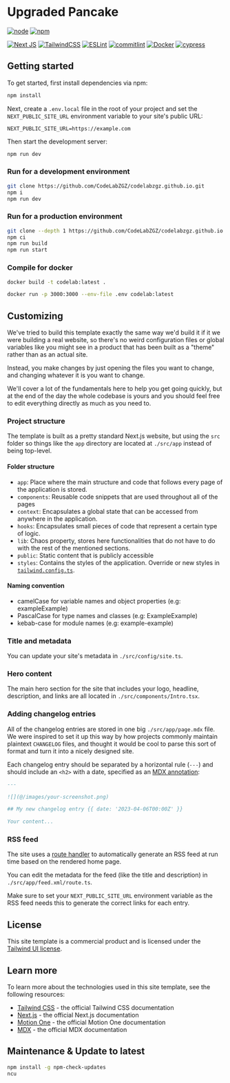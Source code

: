 # Upgraded Pancake

[![node](https://img.shields.io/badge/node-20.x-blue)](https://nodejs.org/en/download)
[![npm](https://img.shields.io/badge/npm-10.x-blue)](https://www.npmjs.com/)

[![Next JS](https://img.shields.io/badge/Next-black?style=for-the-badge&logo=next.js&logoColor=white)](https://nextjs.org/)
[![TailwindCSS](https://img.shields.io/badge/tailwindcss-%2338B2AC.svg?style=for-the-badge&logo=tailwind-css&logoColor=white)](https://tailwindcss.com/)
[![ESLint](https://img.shields.io/badge/ESLint-4B3263?style=for-the-badge&logo=eslint&logoColor=white)](https://eslint.org/)
[![commitlint](https://img.shields.io/badge/commitlint-000?logo=commitlint&logoColor=fff&style=for-the-badge)](https://commitlint.js.org)
[![Docker](https://img.shields.io/badge/docker-%230db7ed.svg?style=for-the-badge&logo=docker&logoColor=white)](https://www.docker.com/)
[![cypress](https://img.shields.io/badge/-cypress-%23E5E5E5?style=for-the-badge&logo=cypress&logoColor=058a5e)](https://www.cypress.io/)

## Getting started

To get started, first install dependencies via npm:

```bash
npm install
```

Next, create a `.env.local` file in the root of your project and set the `NEXT_PUBLIC_SITE_URL` environment variable to your site's public URL:

```
NEXT_PUBLIC_SITE_URL=https://example.com
```

Then start the development server:

```bash
npm run dev
```

### Run for a development environment

```bash
git clone https://github.com/CodeLabZGZ/codelabzgz.github.io.git
npm i
npm run dev
```

### Run for a production environment

```bash
git clone --depth 1 https://github.com/CodeLabZGZ/codelabzgz.github.io.git
npm ci
npm run build
npm run start
```

### Compile for docker

```bash
docker build -t codelab:latest .
```

```bash
docker run -p 3000:3000 --env-file .env codelab:latest
```

## Customizing

We've tried to build this template exactly the same way we'd build it if it we were building a real website, so there's no weird configuration files or global variables like you might see in a product that has been built as a "theme" rather than as an actual site.

Instead, you make changes by just opening the files you want to change, and changing whatever it is you want to change.

We'll cover a lot of the fundamentals here to help you get going quickly, but at the end of the day the whole codebase is yours and you should feel free to edit everything directly as much as you need to.

### Project structure

The template is built as a pretty standard Next.js website, but using the `src` folder so things like the `app` directory are located at `./src/app` instead of being top-level.


#### Folder structure

- `app`: Place where the main structure and code that follows every page of the application is stored.
- `components`: Reusable code snippets that are used throughout all of the pages
- `context`: Encapsulates a global state that can be accessed from anywhere in the application.
- `hooks`: Encapsulates small pieces of code that represent a certain type of logic.
- `lib`: Chaos property, stores here functionalities that do not have to do with the rest of the mentioned sections. 
- `public`: Static content that is publicly accessible
- `styles`: Contains the styles of the application. Override or new styles in [`tailwind.config.ts`](tailwind.config.ts).

#### Naming convention

- camelCase for variable names and object properties (e.g: exampleExample)
- PascalCase for type names and classes (e.g: ExampleExample)
- kebab-case for module names (e.g: example-example)

### Title and metadata

You can update your site's metadata in `./src/config/site.ts`.

### Hero content

The main hero section for the site that includes your logo, headline, description, and links are all located in `./src/components/Intro.tsx`.

### Adding changelog entries

All of the changelog entries are stored in one big `./src/app/page.mdx` file. We were inspired to set it up this way by how projects commonly maintain plaintext `CHANGELOG` files, and thought it would be cool to parse this sort of format and turn it into a nicely designed site.

Each changelog entry should be separated by a horizontal rule (`---`) and should include an `<h2>` with a date, specified as an [MDX annotation](https://github.com/bradlc/mdx-annotations):

```md
---

![](@/images/your-screenshot.png)

## My new changelog entry {{ date: '2023-04-06T00:00Z' }}

Your content...
```

### RSS feed

The site uses a [route handler](https://nextjs.org/docs/app/building-your-application/routing/router-handlers) to automatically generate an RSS feed at run time based on the rendered home page.

You can edit the metadata for the feed (like the title and description) in `./src/app/feed.xml/route.ts`.

Make sure to set your `NEXT_PUBLIC_SITE_URL` environment variable as the RSS feed needs this to generate the correct links for each entry.

## License

This site template is a commercial product and is licensed under the [Tailwind UI license](https://tailwindui.com/license).

## Learn more

To learn more about the technologies used in this site template, see the following resources:

- [Tailwind CSS](https://tailwindcss.com/docs) - the official Tailwind CSS documentation
- [Next.js](https://nextjs.org/docs) - the official Next.js documentation
- [Motion One](https://motion.dev/) - the official Motion One documentation
- [MDX](https://mdxjs.com/) - the official MDX documentation

## Maintenance & Update to latest

```bash
npm install -g npm-check-updates
ncu
```